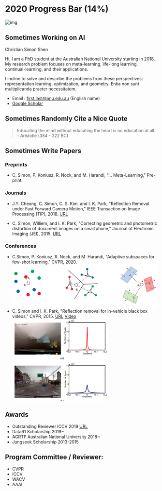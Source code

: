 # 2020 Progress Bar (14%)
![img](https://pbs.twimg.com/media/ERRuhsVUUAA0Yl7?format=jpg&name=small)


## Sometimes Working on AI

Christian Simon Shen

Hi, I am a PhD student at the Australian National University starting in 2018.
My research problem focuses on meta-learning, life-long learning, continual-learning, and their applications. 

I incline to solve and describe the problems from these perspectives: representation learning, optimization, and geometry.
Entia non sunt multiplicanda praeter necessitatem.

- Email : first.last@anu.edu.au (English name) 
- [Google Scholar](https://scholar.google.com/citations?user=eZrRbp4AAAAJ&hl=en)


## Sometimes Randomly Cite a Nice Quote

> Educating the mind without educating the heart is no education at all. - Aristotle (384 - 322 BC)



## Sometimes Write Papers
### Preprints
- C. Simon, P. Koniusz, R. Nock, and M. Harandi, "... Meta-Learning," Pre-print. 

### Journals
- J.Y. Cheong, C. Simon, C. S. Kim, and I. K. Park, "Reflection Removal under Fast Forward Camera Motion," IEEE Transaction on Image Processing (TIP), 2018. [URL](http://image.inha.ac.kr/wp-content/uploads/2017/07/TIP2017Cheong.pdf)

- C. Simon, Williem, and I. K. Park, "Correcting geometric and photometric distortion of document images on a smartphone," Journal of Electronic Imaging (JEI), 2015. [URL](http://image.inha.ac.kr/paper/JEI201501_Simon.pdf)

### Conferences
- C.Simon, P. Koniusz, R. Nock, and M. Harandi, "Adaptive subspaces for few-shot learning," CVPR, 2020. 
![img](https://raw.githubusercontent.com/chrysts/chrysts.github.io/master/images/psn.jpg)
- C. Simon and I. K. Park, "Reflection removal for in-vehicle black box videos," CVPR, 2015. [URL](http://image.inha.ac.kr/paper/CVPR2015_Simon.pdf) [Video](https://drive.google.com/file/d/1JhZSohA7ty1WxzSJEnwwoll4RdtIsS5X/view?usp=sharing)
![img](https://raw.githubusercontent.com/chrysts/chrysts.github.io/master/images/cvpr2015reflection.png)


## Awards
- Outstanding Reviewer ICCV 2019 [URL](http://iccv2019.thecvf.com/best_reviewers)
- Data61 Scholarship 2019~
- AGRTP Australian National University 2018~
- Jungseok Scholarship 2013-2015

## Program Committee / Reviewer:
- CVPR
- ICCV
- WACV
- AAAI

